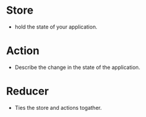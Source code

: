 # Store

- hold the state of your application.


# Action

- Describe the change in the state of the application.


# Reducer

- Ties the store and actions togather.




